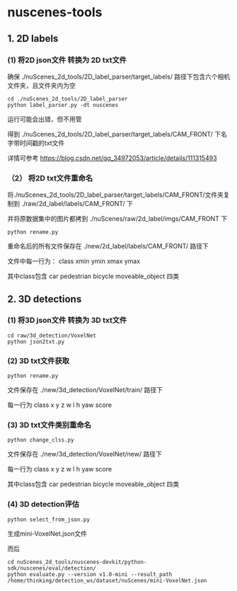 # nuscenes-tools

## 1. 2D labels

### (1) 将2D json文件 转换为 2D txt文件

确保 ./nuScenes_2d_tools/2D_label_parser/target_labels/ 路径下包含六个相机文件夹，且文件夹内为空

```
cd ./nuScenes_2d_tools/2D_label_parser
python label_parser.py -dt nuscenes
```

运行可能会出错，但不用管

得到 ./nuScenes_2d_tools/2D_label_parser/target_labels/CAM_FRONT/ 下名字带时间戳的txt文件

详情可参考 https://blog.csdn.net/qq_34972053/article/details/111315493


### （2） 将2D txt文件重命名

将./nuScenes_2d_tools/2D_label_parser/target_labels/CAM_FRONT/文件夹复制到 ./raw/2d_label/labels/CAM_FRONT/ 下

并将原数据集中的图片都拷到 ./nuScenes/raw/2d_label/imgs/CAM_FRONT 下

```
python rename.py
```

重命名后的所有文件保存在 ./new/2d_label/labels/CAM_FRONT/ 路径下

文件中每一行为： class xmin ymin xmax ymax

其中class包含 car pedestrian bicycle moveable_object 四类

## 2. 3D detections

### (1) 将3D json文件 转换为 3D txt文件

```
cd raw/3d_detection/VoxelNet
python json2txt.py
```

### (2) 3D txt文件获取
```
python rename.py
```

文件保存在 ./new/3d_detection/VoxelNet/train/ 路径下

每一行为 class x y z w l h yaw score

### (3) 3D txt文件类别重命名

```
python change_clss.py
```
文件保存在 ./new/3d_detection/VoxelNet/new/ 路径下

每一行为 class x y z w l h yaw score

其中class包含 car pedestrian bicycle moveable_object 四类

### (4) 3D detection评估

```
python select_from_json.py
```

生成mini-VoxelNet.json文件

而后

```
cd nuScenes_2d_tools/nuscenes-devkit/python-sdk/nuscenes/eval/detection/
python evaluate.py --version v1.0-mini --result_path /home/thinking/detection_ws/dataset/nuScenes/mini-VoxelNet.json
```
